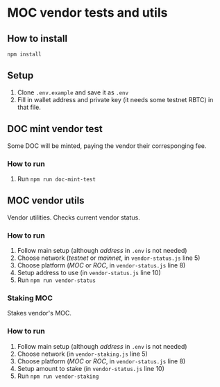 # MOC vendor tests and utils
## How to install

`npm install`

## Setup

1. Clone `.env.example` and save it as `.env`
2. Fill in wallet address and private key (it needs some testnet RBTC) in that file.

## DOC mint vendor test

Some DOC will be minted, paying the vendor their corresponging fee.

### How to run

1. Run `npm run doc-mint-test`

## MOC vendor utils

Vendor utilities. Checks current vendor status.

### How to run
1. Follow main setup (although _address_ in `.env` is not needed)
2. Choose network (*testnet* or *mainnet*, in `vendor-status.js` line 5)
3. Choose platform (*MOC* or *ROC*, in `vendor-status.js` line 8)
4. Setup address to use (in `vendor-status.js` line 10)
5. Run `npm run vendor-status`

### Staking MOC

Stakes vendor's MOC. 

### How to run
1. Follow main setup (although _address_ in `.env` is not needed)
2. Choose network (in `vendor-staking.js` line 5)
3. Choose platform (*MOC* or *ROC*, in `vendor-status.js` line 8)
4. Setup amount to stake (in `vendor-status.js` line 10)
5. Run `npm run vendor-staking`

